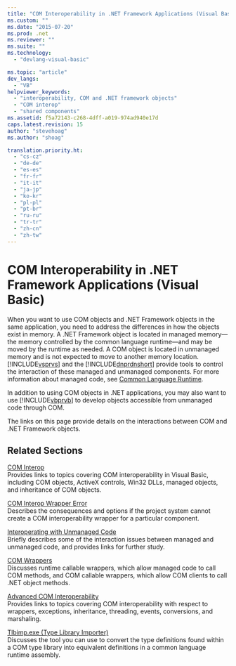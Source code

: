 ```yaml
---
title: "COM Interoperability in .NET Framework Applications (Visual Basic) | Microsoft Docs"
ms.custom: ""
ms.date: "2015-07-20"
ms.prod: .net
ms.reviewer: ""
ms.suite: ""
ms.technology: 
  - "devlang-visual-basic"

ms.topic: "article"
dev_langs: 
  - "VB"
helpviewer_keywords: 
  - "interoperability, COM and .NET framework objects"
  - "COM interop"
  - "shared components"
ms.assetid: f5a72143-c268-4dff-a019-974ad940e17d
caps.latest.revision: 15
author: "stevehoag"
ms.author: "shoag"

translation.priority.ht: 
  - "cs-cz"
  - "de-de"
  - "es-es"
  - "fr-fr"
  - "it-it"
  - "ja-jp"
  - "ko-kr"
  - "pl-pl"
  - "pt-br"
  - "ru-ru"
  - "tr-tr"
  - "zh-cn"
  - "zh-tw"
---
```

# COM Interoperability in .NET Framework Applications (Visual Basic)
When you want to use COM objects and .NET Framework objects in the same application, you need to address the differences in how the objects exist in memory. A .NET Framework object is located in managed memory—the memory controlled by the common language runtime—and may be moved by the runtime as needed. A COM object is located in unmanaged memory and is not expected to move to another memory location. [!INCLUDE[vsprvs](../../../csharp/includes/vsprvs_md.md)] and the [!INCLUDE[dnprdnshort](../../../csharp/getting-started/includes/dnprdnshort_md.md)] provide tools to control the interaction of these managed and unmanaged components. For more information about managed code, see [Common Language Runtime](http://msdn.microsoft.com/library/059a624e-f7db-4134-ba9f-08b676050482).  
  
 In addition to using COM objects in .NET applications, you may also want to use [!INCLUDE[vbprvb](../../../csharp/programming-guide/concepts/linq/includes/vbprvb_md.md)] to develop objects accessible from unmanaged code through COM.  
  
 The links on this page provide details on the interactions between COM and .NET Framework objects.  
  
## Related Sections  
 [COM Interop](../../../visual-basic/programming-guide/com-interop/index.md)  
 Provides links to topics covering COM interoperability in Visual Basic, including COM objects, ActiveX controls, Win32 DLLs, managed objects, and inheritance of COM objects.  
  
 [COM Interop Wrapper Error](https://docs.microsoft.com/cpp/misc/com-interop-wrapper-error)  
 Describes the consequences and options if the project system cannot create a COM interoperability wrapper for a particular component.  
  
 [Interoperating with Unmanaged Code](https://msdn.microsoft.com/library/sd10k43k)  
 Briefly describes some of the interaction issues between managed and unmanaged code, and provides links for further study.  
  
 [COM Wrappers](http://msdn.microsoft.com/library/e56c485b-6b67-4345-8e66-fd21835a6092)  
 Discusses runtime callable wrappers, which allow managed code to call COM methods, and COM callable wrappers, which allow COM clients to call .NET object methods.  
  
 [Advanced COM Interoperability](http://msdn.microsoft.com/en-us/3ada36e5-2390-4d70-b490-6ad8de92f2fb)  
 Provides links to topics covering COM interoperability with respect to wrappers, exceptions, inheritance, threading, events, conversions, and marshaling.  
  
 [Tlbimp.exe (Type Library Importer)](http://msdn.microsoft.com/library/ec0a8d63-11b3-4acd-b398-da1e37e97382)  
 Discusses the tool you can use to convert the type definitions found within a COM type library into equivalent definitions in a common language runtime assembly.